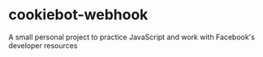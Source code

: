 # cookiebot-webhook

A small personal project to practice JavaScript and work with Facebook's developer resources
